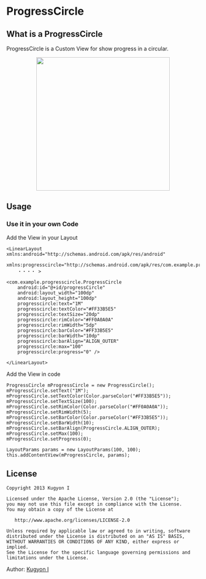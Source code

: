 ProgressCircle
==============

## What is a ProgressCircle

ProgressCircle is a Custom View for show progress in a circular.


<div align="center">
  <img width="348px" src="https://github.com/FattyRabbit/ProgressCircle/raw/master/screenshot1.png"/>
</div>


## Usage

### Use it in your own Code

Add the View in your Layout

    <LinearLayout xmlns:android="http://schemas.android.com/apk/res/android"
        xmlns:progresscircle="http://schemas.android.com/apk/res/com.example.progresscircle"
        ・・・・ >

    <com.example.progresscircle.ProgressCircle
        android:id="@+id/progressCircle"
        android:layout_width="100dp"
        android:layout_height="100dp"
        progresscircle:text="1M"
        progresscircle:textColor="#FF33B5E5"
        progresscircle:textSize="20dp"
        progresscircle:rimColor="#FF0A0A0A"
        progresscircle:rimWidth="5dp"
        progresscircle:barColor="#FF33B5E5"
        progresscircle:barWidth="10dp"
        progresscircle:barAlign="ALIGN_OUTER"
        progresscircle:max="100"
        progresscircle:progress="0" />

    </LinearLayout>

Add the View in code

	ProgressCircle mProgressCircle = new ProgressCircle();
	mProgressCircle.setText("1M");
	mProgressCircle.setTextColor(Color.parseColor("#FF33B5E5"));
	mProgressCircle.setTextSize(100);
	mProgressCircle.setRimColor(Color.parseColor("#FF0A0A0A"));
	mProgressCircle.setRimWidth(5);
	mProgressCircle.setBarColor(Color.parseColor("#FF33B5E5"));
	mProgressCircle.setBarWidth(10);
	mProgressCircle.setBarAlign(ProgressCircle.ALIGN_OUTER);
	mProgressCircle.setMax(100);
	mProgressCircle.setProgress(0);

	LayoutParams params = new LayoutParams(100, 100);
	this.addContentView(mProgressCircle, params);

## License

    Copyright 2013 Kugyon I

    Licensed under the Apache License, Version 2.0 (the "License");
    you may not use this file except in compliance with the License.
    You may obtain a copy of the License at

       http://www.apache.org/licenses/LICENSE-2.0

    Unless required by applicable law or agreed to in writing, software
    distributed under the License is distributed on an "AS IS" BASIS,
    WITHOUT WARRANTIES OR CONDITIONS OF ANY KIND, either express or implied.
    See the License for the specific language governing permissions and
    limitations under the License.


Author: [Kugyon I](https://plus.google.com/107785783803600614558/posts)
